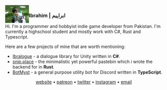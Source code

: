 <img align="left" width=15% height=15% src="https://raw.githubusercontent.com/ibra/ibra/master/smolIbra.jpg">

### Ibrahim | ابراہیم

Hi. I'm a programmer and hobbyist indie game developer from Pakistan. I'm currently a highschool student and mostly work with C#, Rust and Typescript.

Here are a few projects of mine that are worth mentioning:

- [Ibralogue](https://github.com/ibra/Ibralogue) - a dialogue library for Unity written in **C#**.
- [snip.place](https://github.com/harshhhdev/snip) - the minimalistic yet powerful pastebin which i wrote the backend for in **Rust**.
- [BotMyst](https://github.com/BotMyst/BotMystRevival) - a general purpose utility bot for Discord written in **TypeScript**.

<p align="center">
<a href="https://ibra.github.io">website</a> • <a href="https://patreon.com/ibrahh">patreon</a> • <a href="https://twitter.com/IbraExists">twitter</a> • <a href="https://instagram.com/ibrah.hisham">instagram</a> • <a href="mailto:ibrahim.hisham@proton.me">email</a>
</p>
